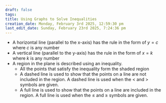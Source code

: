 ```yaml
---
draft: false
tags:
title: Using Graphs to Solve Inequalities
creation_date: Monday, February 3rd 2025, 12:59:30 pm
last_edit_date: Sunday, February 23rd 2025, 7:24:36 pm
---
```



- A horizontal line (parallel to the x-axis) has the rule in the form of $y=c$ where $c$ is any number
- A vertical line (parallel to the y-axis) has the rule in the form of $x=k$ where $k$ is any number
- A region in the plane is described using an inequality.
 	- All the points that satisfy the inequality form the shaded region
 	- A dashed line is used to show that the points on a line are not included in the region. A dashed line is used when the < and > symbols are given.
 	- A full line is used to show that the points on a line are included in the region. A full line is used when the $\leq$ and $\geq$ symbols are given.
